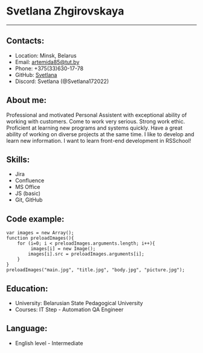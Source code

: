 # Svetlana Zhgirovskaya
---
## Contacts:

* Location: Minsk, Belarus
* Email: artemida85@tut.by
* Phone: +375(33)630-17-78
* GitHub: [Svetlana](https://github.com/Svetlana172022)
* Discord: Svetlana (@Svetlana172022)

## About me:

Professional and motivated Personal Assistent with exceptional ability of working with customers. Come to work very serious. Strong work ethic. Proficient at learning new programs and systems quickly. Have a great ability of working on diverse projects at the same time. 
I like to develop and learn new information. 
I want to learn front-end development in RSSchool!

## Skills:

* Jira
* Confluence
* MS Office
* JS (basic)
* Git, GitHub

## Code example:

```
var images = new Array();
function preloadImages(){
    for (i=0; i < preloadImages.arguments.length; i++){
         images[i] = new Image();
        images[i].src = preloadImages.arguments[i];
    }
}
preloadImages("main.jpg", "title.jpg", "body.jpg", "picture.jpg");

```

## Education:
* University: Belarusian State Pedagogical University
* Courses: IT Step - Automation QA Engineer

## Language:
* English level - Intermediate